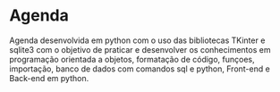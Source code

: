 # Agenda
 Agenda desenvolvida em python com o uso das bibliotecas TKinter e sqlite3 com o objetivo de praticar e desenvolver os conhecimentos em programação orientada a objetos, formatação de código, funçoes, importação, banco de dados com comandos sql e python, Front-end e Back-end em python.
